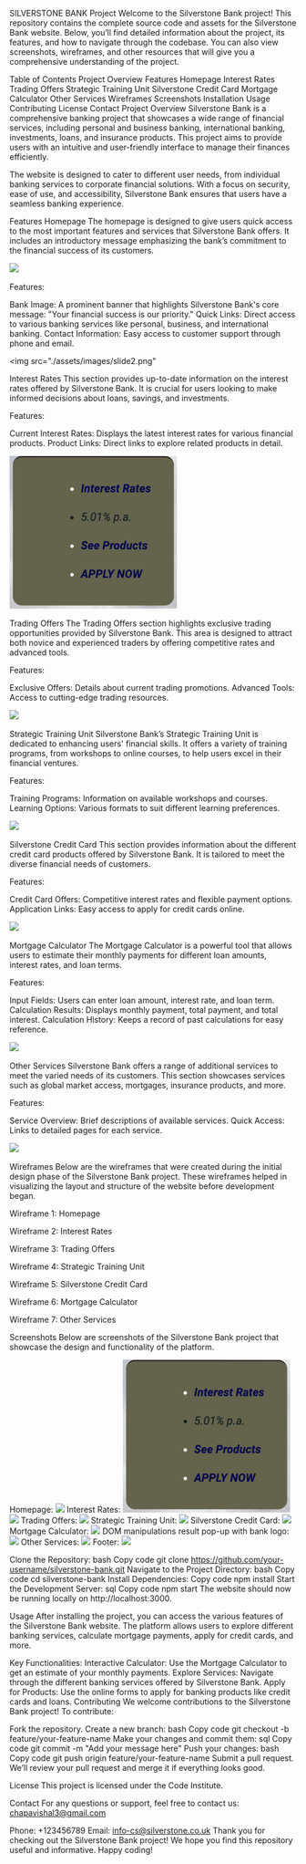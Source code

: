 SILVERSTONE BANK Project
Welcome to the Silverstone Bank project! This repository contains the complete source code and assets for the Silverstone Bank website. Below, you’ll find detailed information about the project, its features, and how to navigate through the codebase. You can also view screenshots, wireframes, and other resources that will give you a comprehensive understanding of the project.

Table of Contents
Project Overview
Features
Homepage
Interest Rates
Trading Offers
Strategic Training Unit
Silverstone Credit Card
Mortgage Calculator
Other Services
Wireframes
Screenshots
Installation
Usage
Contributing
License
Contact
Project Overview
Silverstone Bank is a comprehensive banking project that showcases a wide range of financial services, including personal and business banking, international banking, investments, loans, and insurance products. This project aims to provide users with an intuitive and user-friendly interface to manage their finances efficiently.

The website is designed to cater to different user needs, from individual banking services to corporate financial solutions. With a focus on security, ease of use, and accessibility, Silverstone Bank ensures that users have a seamless banking experience.

Features
Homepage
The homepage is designed to give users quick access to the most important features and services that Silverstone Bank offers. It includes an introductory message emphasizing the bank’s commitment to the financial success of its customers.

<img src="./assets/images/slide1.png">

Features:

Bank Image: A prominent banner that highlights Silverstone Bank's core message: "Your financial success is our priority."
Quick Links: Direct access to various banking services like personal, business, and international banking.
Contact Information: Easy access to customer support through phone and email.

<img src="./assets/images/slide2.png"

Interest Rates
This section provides up-to-date information on the interest rates offered by Silverstone Bank. It is crucial for users looking to make informed decisions about loans, savings, and investments.



Features:

Current Interest Rates: Displays the latest interest rates for various financial products.
Product Links: Direct links to explore related products in detail.

<img src="./assets/images/Interest Rates.png">

Trading Offers
The Trading Offers section highlights exclusive trading opportunities provided by Silverstone Bank. This area is designed to attract both novice and experienced traders by offering competitive rates and advanced tools.

Features:

Exclusive Offers: Details about current trading promotions.
Advanced Tools: Access to cutting-edge trading resources.

<img src="./assets/images/slide3.png">

Strategic Training Unit
Silverstone Bank’s Strategic Training Unit is dedicated to enhancing users' financial skills. It offers a variety of training programs, from workshops to online courses, to help users excel in their financial ventures.

Features:

Training Programs: Information on available workshops and courses.
Learning Options: Various formats to suit different learning preferences.

<img src="./assets/images/slide4.png">

Silverstone Credit Card
This section provides information about the different credit card products offered by Silverstone Bank. It is tailored to meet the diverse financial needs of customers.

Features:

Credit Card Offers: Competitive interest rates and flexible payment options.
Application Links: Easy access to apply for credit cards online.

<img src="./assets/images/slide5.png">

Mortgage Calculator
The Mortgage Calculator is a powerful tool that allows users to estimate their monthly payments for different loan amounts, interest rates, and loan terms.

Features:

Input Fields: Users can enter loan amount, interest rate, and loan term.
Calculation Results: Displays monthly payment, total payment, and total interest.
Calculation History: Keeps a record of past calculations for easy reference.

<img src="./assets/images/slide6.png">

Other Services
Silverstone Bank offers a range of additional services to meet the varied needs of its customers. This section showcases services such as global market access, mortgages, insurance products, and more.

Features:

Service Overview: Brief descriptions of available services.
Quick Access: Links to detailed pages for each service.

<img src="./assets/images/slide7.png">

Wireframes
Below are the wireframes that were created during the initial design phase of the Silverstone Bank project. These wireframes helped in visualizing the layout and structure of the website before development began.

Wireframe 1: Homepage

Wireframe 2: Interest Rates

Wireframe 3: Trading Offers

Wireframe 4: Strategic Training Unit

Wireframe 5: Silverstone Credit Card

Wireframe 6: Mortgage Calculator

Wireframe 7: Other Services

Screenshots
Below are screenshots of the Silverstone Bank project that showcase the design and functionality of the platform.

Homepage: 
<img src="./assets/images/slide1.png">
Interest Rates: 
<img src="./assets/images/Interest Rates.png">
<img src="./assets/images/slide2.png">
Trading Offers: 
<img src="./assets/images/slide3.png">
Strategic Training Unit: 
<img src="./assets/images/slide4.png">
Silverstone Credit Card: 
<img src="./assets/images/slide5.png">
Mortgage Calculator: 
<img src="./assets/images/slide6.png">
DOM manipulations result pop-up with bank logo:
<img src="./assets/images/slide9.png">
Other Services: 
<img src="./assets/images/slide7.png">
Footer:
<img src="./assets/images/slide8.png">

Clone the Repository:
bash
Copy code
git clone https://github.com/your-username/silverstone-bank.git
Navigate to the Project Directory:
bash
Copy code
cd silverstone-bank
Install Dependencies:
Copy code
npm install
Start the Development Server:
sql
Copy code
npm start
The website should now be running locally on http://localhost:3000.

Usage
After installing the project, you can access the various features of the Silverstone Bank website. The platform allows users to explore different banking services, calculate mortgage payments, apply for credit cards, and more.

Key Functionalities:
Interactive Calculator: Use the Mortgage Calculator to get an estimate of your monthly payments.
Explore Services: Navigate through the different banking services offered by Silverstone Bank.
Apply for Products: Use the online forms to apply for banking products like credit cards and loans.
Contributing
We welcome contributions to the Silverstone Bank project! To contribute:

Fork the repository.
Create a new branch:
bash
Copy code
git checkout -b feature/your-feature-name
Make your changes and commit them:
sql
Copy code
git commit -m "Add your message here"
Push your changes:
bash
Copy code
git push origin feature/your-feature-name
Submit a pull request.
We’ll review your pull request and merge it if everything looks good.

License
This project is licensed under the Code Institute.

Contact
For any questions or support, feel free to contact us: chapavishal3@gmail.com

Phone: +123456789
Email: info-cs@silverstone.co.uk
Thank you for checking out the Silverstone Bank project! We hope you find this repository useful and informative. Happy coding!